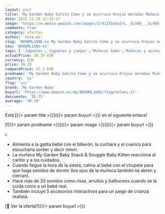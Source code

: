 ```yaml
---
layout: post
title: 'My Garden Baby Gatito Come y se acurruca Orejas moradas Muñeca bebé de juguete con sonidos  ojos se abren y cierran  incluye +5 accesorios  regalo +18 meses  Mattel HHP28 '
date: 2022-11-18 22:16:17
image: 'https://m.media-amazon.com/images/I/41ZXbaSo3rL._SL500_._SL400_.jpg'
comments: true
category: ofertas
author: 'tole.es'
slug: 'B09QML1GNG-es My Garden Baby Gatito Come y se acurruca Orejas moradas...'
sku: 'B09QML1GNG-es'
tags: [ 'Juguetes','Juguetes y juegos','Muñecas bebé','Muñecas y accesorios','bebé','my garden baby','🇪🇸', ]
actualPrice: 30.39 EUR
currency: EUR
price: 30.39
comparePrice: 47.3 EUR
prodname: 'My Garden Baby Gatito Come y se acurruca Orejas moradas Muñeca bebé de juguete con sonidos  ojos se abren y cierran  incluye +5 accesorios  regalo +18 meses  Mattel HHP28 '
country: 'es'
flag: '🇪🇸'
brand: 'My Garden Baby'
buyurl: 'https://www.amazon.es/dp/B09QML1GNG/?tag=tolees-21'
descuento: '35.75'
average: '30.39'
---
```


Está [{{< param title >}}]({{< param buyurl >}}) en el siguiente enlace!

[![{{< param prodname >}}]({{< param image >}})]({{< param buyurl >}})

ℹ️:

- Alimenta a la gatita bebé con el biberón, la cuchara y el cuenco para escucharla sorber y decir mmm.
- La muñeca My Garden Baby Snack & Snuggle Baby Kitten reacciona al cariño y a los cuidados.
- Cuando llegue la hora de la siesta, calma al bebé con el chupete para que haga sonidos de dormir (los ojos de la muñeca también se abren y cierran).
- Hace más de 20 sonidos como risas, arrullos y balbuceos cuando se la cuida como a un bebé real.
- También incluye 5 accesorios interactivos para un juego de crianza realista.

[🛒 Ver la oferta!!]({{< param buyurl >}})
